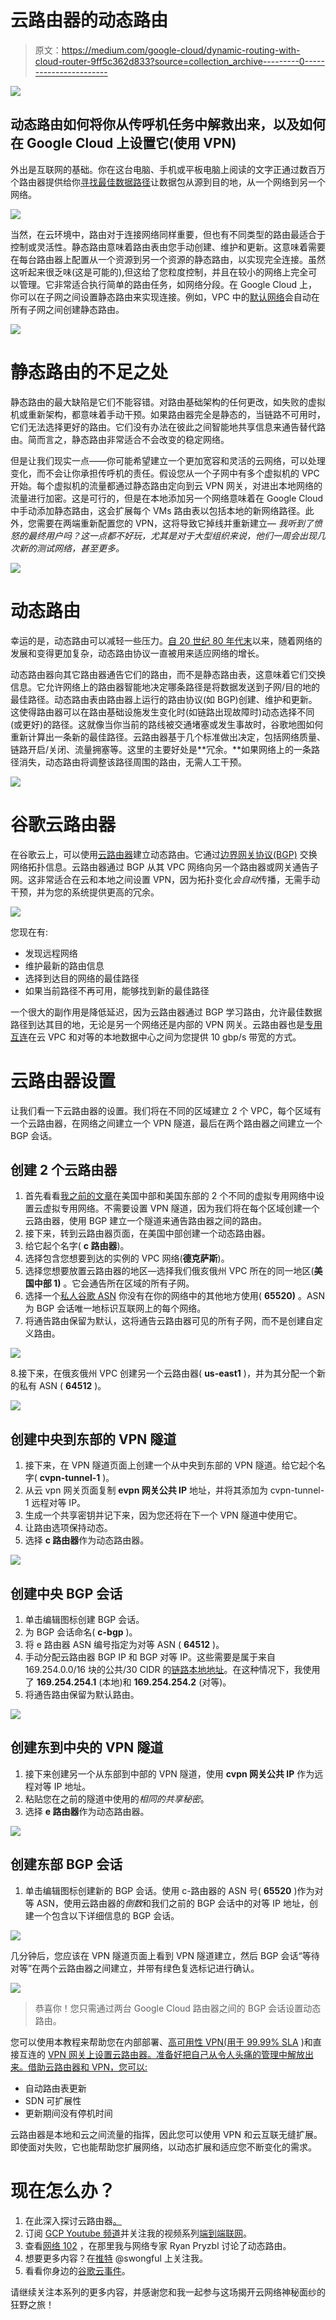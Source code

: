 # 云路由器的动态路由

> 原文：<https://medium.com/google-cloud/dynamic-routing-with-cloud-router-9ff5c362d833?source=collection_archive---------0----------------------->

![](img/024fdd9d2298365137d2822d93137891.png)

## 动态路由如何将你从传呼机任务中解救出来，以及如何在 Google Cloud 上设置它(使用 VPN)

外出是互联网的基础。你在这台电脑、手机或平板电脑上阅读的文字正通过数百万个路由器提供给你[寻找最佳数据路径](/google-cloud/define-new-paths-with-routing-39a7d8eb4356?source=friends_link&sk=c489738044d2a73104886dcae18dbb96)让数据包从源到目的地，从一个网络到另一个网络。

![](img/e57885b3bf981d88c3f80f1c40412fe1.png)

当然，在云环境中，路由对于连接网络同样重要，但也有不同类型的路由最适合于控制或灵活性。静态路由意味着路由表由您手动创建、维护和更新。这意味着需要在每台路由器上配置从一个资源到另一个资源的静态路由，以实现完全连接。虽然这听起来很乏味(这是可能的),但这给了您粒度控制，并且在较小的网络上完全可以管理。它非常适合执行简单的路由任务，如网络分段。在 Google Cloud 上，你可以在子网之间设置静态路由来实现连接。例如，VPC 中的[默认网络](https://cloud.google.com/vpc/docs/vpc#default-network)会自动在所有子网之间创建静态路由。

![](img/b59f4eead4b36ed8619d060c47958e44.png)

# 静态路由的不足之处

静态路由的最大缺陷是它们不能容错。对路由基础架构的任何更改，如失败的虚拟机或重新架构，都意味着手动干预。如果路由器完全是静态的，当链路不可用时，它们无法选择更好的路由。它们没有办法在彼此之间智能地共享信息来通告替代路由。简而言之，静态路由非常适合不会改变的稳定网络。

但是让我们现实一点——你可能希望建立一个更加宽容和灵活的云网络，可以处理变化，而不会让你承担传呼机的责任。假设您从一个子网中有多个虚拟机的 VPC 开始。每个虚拟机的流量都通过静态路由定向到云 VPN 网关，对进出本地网络的流量进行加密。这是可行的，但是在本地添加另一个网络意味着在 Google Cloud 中手动添加静态路由，这会扩展每个 VMs 路由表以包括本地的新网络路径。此外，您需要在两端重新配置您的 VPN，这将导致它掉线并重新建立— *我听到了愤怒的最终用户吗？这一点都不好玩，尤其是对于大型组织来说，他们一周会出现几次新的测试网络，甚至更多。*

![](img/c6a9dff84c33b0a729dcd8abca4b1e51.png)

# 动态路由

幸运的是，动态路由可以减轻一些压力。[自 20 世纪 80 年代末](http://teachweb.milin.cc/datacommunicatie/routing_switching/dynamic_routing.htm)以来，随着网络的发展和变得更加复杂，动态路由协议一直被用来适应网络的增长。

动态路由器向其它路由器通告它们的路由，而不是静态路由表，这意味着它们交换信息。它允许网络上的路由器智能地决定哪条路径是将数据发送到子网/目的地的最佳路径。动态路由表由路由器上运行的路由协议(如 BGP)创建、维护和更新。这使得路由器可以在路由基础设施发生变化时(如链路出现故障时)动态选择不同(或更好)的路径。这就像当你当前的路线被交通堵塞或发生事故时，谷歌地图如何重新计算出一条新的最佳路径。云路由器基于几个标准做出决定，包括网络质量、链路开启/关闭、流量拥塞等。这里的主要好处是**冗余。**如果网络上的一条路径消失，动态路由将调整该路径周围的路由，无需人工干预。

![](img/3fd9063927d0dc4df6d90ca649bb3a4b.png)

# 谷歌云路由器

在谷歌云上，可以使用[云路由器](https://cloud.google.com/router/docs/concepts/overview)建立动态路由。它通过[边界网关协议(BGP)](https://en.wikipedia.org/wiki/Border_Gateway_Protocol) 交换网络拓扑信息。云路由器通过 BGP 从其 VPC 网络向另一个路由器或网关通告子网。这非常适合在云和本地之间设置 VPN，因为拓扑变化*会自动*传播，无需手动干预，并为您的系统提供更高的冗余。

![](img/5a1018b84ca8cf1ff6fd0b8e070b07b4.png)

您现在有:

*   发现远程网络
*   维护最新的路由信息
*   选择到达目的网络的最佳路径
*   如果当前路径不再可用，能够找到新的最佳路径

一个很大的副作用是降低延迟，因为云路由器通过 BGP 学习路由，允许最佳数据路径到达其目的地，无论是另一个网络还是内部的 VPN 网关。云路由器也是[专用互连](https://cloud.google.com/interconnect/docs/concepts/dedicated-overview)在云 VPC 和对等的本地数据中心之间为您提供 10 gbp/s 带宽的方式。

# 云路由器设置

让我们看一下云路由器的设置。我们将在不同的区域建立 2 个 VPC，每个区域有一个云路由器，在网络之间建立一个 VPN 隧道，最后在两个路由器之间建立一个 BGP 会话。

## 创建 2 个云路由器

1.  首先看看[我之前的文章](/google-cloud/define-new-paths-with-routing-39a7d8eb4356?source=friends_link&sk=c489738044d2a73104886dcae18dbb96)在美国中部和美国东部的 2 个不同的虚拟专用网络中设置云虚拟专用网络。不需要设置 VPN 隧道，因为我们将在每个区域创建一个云路由器，使用 BGP 建立一个隧道来通告路由器之间的路由。
2.  接下来，转到云路由器页面，在美国中部创建一个动态路由器。
3.  给它起个名字( **c 路由器**)。
4.  选择包含您想要到达的实例的 VPC 网络(**德克萨斯**)。
5.  选择您想要放置云路由器的地区—选择我们俄亥俄州 VPC 所在的同一地区(**美国中部 1)** 。它会通告所在区域的所有子网。
6.  选择一个[私人谷歌 ASN](https://cloud.google.com/router/docs/how-to/creating-routers) 你没有在你的网络中的其他地方使用( **65520)** 。ASN 为 BGP 会话唯一地标识互联网上的每个网络。
7.  将通告路由保留为默认，这将通告云路由器可见的所有子网，而不是创建自定义路由。

![](img/a34c8d51231d503985c1fda031ef31db.png)

8.接下来，在俄亥俄州 VPC 创建另一个云路由器( **us-east1** )，并为其分配一个新的私有 ASN ( **64512** )。

![](img/3dd068a628426642fce5de7e0e1e28ec.png)

## 创建中央到东部的 VPN 隧道

1.  接下来，在 VPN 隧道页面上创建一个从中央到东部的 VPN 隧道。给它起个名字( **cvpn-tunnel-1** )。
2.  从云 vpn 网关页面复制 **evpn 网关公共 IP** 地址，并将其添加为 cvpn-tunnel-1 远程对等 IP。
3.  生成一个共享密钥并记下来，因为您还将在下一个 VPN 隧道中使用它。
4.  让路由选项保持动态。
5.  选择 **c 路由器**作为动态路由器。

![](img/a865c490aa2ef79085f6fbf0bc303ac0.png)

## 创建中央 BGP 会话

1.  单击编辑图标创建 BGP 会话。
2.  为 BGP 会话命名( **c-bgp** )。
3.  将 e 路由器 ASN 编号指定为对等 ASN ( **64512** )。
4.  手动分配云路由器 BGP IP 和 BGP 对等 IP。这些需要是属于来自 169.254.0.0/16 块的公共/30 CIDR 的[链路本地地址](https://en.wikipedia.org/wiki/Link-local_address)。在这种情况下，我使用了 **169.254.254.1** (本地)和 **169.254.254.2** (对等)。
5.  将通告路由保留为默认路由。

![](img/4ef8d2ed281a9c3f0b2fdbefd7ec29d4.png)

## 创建东到中央的 VPN 隧道

1.  接下来创建另一个从东部到中部的 VPN 隧道，使用 **cvpn 网关公共 IP** 作为远程对等 IP 地址。
2.  粘贴您在之前的隧道中使用的*相同的共享秘密*。
3.  选择 **e 路由器**作为动态路由器。

![](img/6f34ece9d5f73bc3acb9d05d8bdc0440.png)

## 创建东部 BGP 会话

1.  单击编辑图标创建新的 BGP 会话。使用 c-路由器的 ASN 号( **65520** )作为对等 ASN，使用云路由器的*倒数*和我们之前的 BGP 会话中的对等 IP 地址，创建一个包含以下详细信息的 BGP 会话。

![](img/e75d8168510029d1348fd1bb6ef3b7a2.png)

几分钟后，您应该在 VPN 隧道页面上看到 VPN 隧道建立，然后 BGP 会话“等待对等”在两个云路由器之间建立，并带有绿色复选标记进行确认。

![](img/ef8b65d78af7d9336a8dacda7f6bbaaa.png)

> 恭喜你！您只需通过两台 Google Cloud 路由器之间的 BGP 会话设置动态路由。

您可以使用本教程来帮助您在内部部署、[高可用性 VPN(用于 99.99% SLA](https://cloud.google.com/router/docs/how-to/configuring-bgp) )和直接互连的 [VPN 网关上设置云路由器。准备好把自己从令人头痛的管理中解放出来。借助云路由器和 VPN，您可以:](https://cloud.google.com/vpn/docs/how-to/creating-vpn-dynamic-routes)

*   自动路由表更新
*   SDN 可扩展性
*   更新期间没有停机时间

云路由器是本地和云之间流量的指挥，因此您可以使用 VPN 和云互联无缝扩展。即使面对失败，它也能帮助您扩展网络，以动态扩展和适应您不断变化的需求。

# 现在怎么办？

1.  在此深入探讨云路由器[。](https://cloud.google.com/router/docs)
2.  订阅 [GCP Youtube 频道](https://www.youtube.com/user/googlecloudplatform)并关注我的视频系列[端到端联网](https://www.youtube.com/playlist?list=PLIivdWyY5sqJ0oXcnZYqOnuNRsLF9H48u)。
3.  查看[网络 102](https://www.youtube.com/watch?v=jQc9P7xA_wU) ，在那里我与网络专家 Ryan Pryzbl 讨论了动态路由。
4.  想要更多内容？在[推特](https://twitter.com/swongful) @swongful 上关注我。
5.  看看你身边的[谷歌云事件](https://cloud.google.com/events/)。

请继续关注本系列的更多内容，并感谢您和我一起参与这场揭开云网络神秘面纱的狂野之旅！